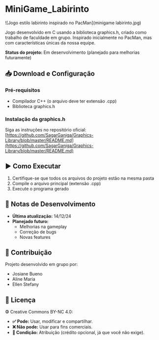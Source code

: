 # MiniGame_Labirinto

![Jogo estilo labirinto inspirado no PacMan](minigame labirinto.jpg)

Jogo desenvolvido em C usando a biblioteca graphics.h, criado como trabalho de faculdade em grupo. Inspirado inicialmente no PacMan, mas com características únicas da nossa equipe.

**Status do projeto:** Em desenvolvimento (planejado para melhorias futuramente)

## 📥 Download e Configuração

### Pré-requisitos
- Compilador C++ (o arquivo deve ter extensão .cpp)
- Biblioteca graphics.h

### Instalação da graphics.h
Siga as instruções no repositório oficial:
[https://github.com/SagarGaniga/Graphics-Library/blob/master/README.md](https://github.com/SagarGaniga/Graphics-Library/blob/master/README.md)

## ▶️ Como Executar
1. Certifique-se que todos os arquivos do projeto estão na mesma pasta
2. Compile o arquivo principal (extensão .cpp)
3. Execute o programa gerado

## 📝 Notas de Desenvolvimento
- **Última atualização:** 14/12/24
- **Planejado futuro:**
  - Melhorias na gameplay
  - Correção de bugs
  - Novas features

## 👥 Contribuição
Projeto desenvolvido em grupo por:
- Josiane Bueno
- Aline Maria
- Ellen Stefany

## 📃 Licença  
🄯 Creative Commons BY-NC 4.0:  
- **✅ Pode:** Usar, modificar e compartilhar.  
- **❌ Não pode:** Usar para fins comerciais.  
- **📝 Condição:** Atribuição (crédito opcional, já que você não exige).  
